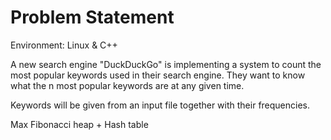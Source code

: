 # Problem Statement

Environment: Linux & C++

A new search engine "DuckDuckGo" is implementing a system to count the most popular keywords used in their search engine. 
They want to know what the n most popular keywords are at any given time. 

Keywords will be given from an input file together with their frequencies.

Max Fibonacci heap + Hash table


